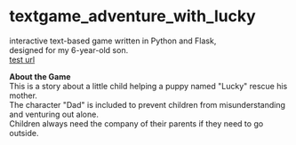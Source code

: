 # textgame_adventure_with_lucky
interactive text-based game written in Python and Flask,   
designed for my 6-year-old son.  
[test url](https://adventure-with-lucky-bsb7bcgrcbdvekh9.australiasoutheast-01.azurewebsites.net/)

**About the Game**  
This is a story about a little child helping a puppy named "Lucky" rescue his mother.  
The character "Dad" is included to prevent children from misunderstanding and venturing out alone.  
Children always need the company of their parents if they need to go outside.

